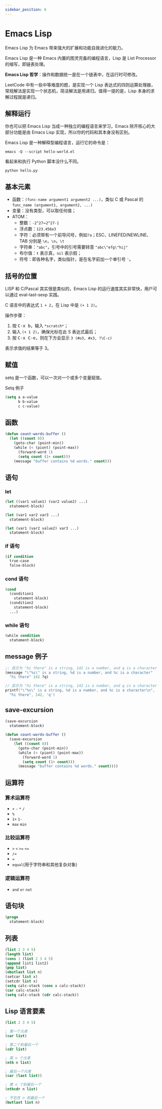 ```yaml
---
sidebar_position: 6
---
```


# Emacs Lisp

Emacs Lisp 为 Emacs 带来强大的扩展和功能自我进化的能力。

Emacs Lisp 是一种 Emacs 内置的图灵完备的编程语言，Lisp 是 List Processor 的缩写，即链表处理。

**Emacs Lisp 哲学**：操作和数据统一是在一个链表中，在运行时可修改。

LeetCode 中有一些中等难度的题，是实现一个 Lisp 表达式的四则运算处理器，常规解法是实现一个状态机，简洁解法是用递归。值得一提的是，Lisp 本身的求解过程就是递归。

## 解释运行

你也可以把 Emacs Lisp 当成一种独立的编程语言来学习，Emacs 除开核心的大部分功能是由 Emacs Lisp 实现，所以你的代码和其本身没有区别。

Emacs Lisp 是一种解释型编程语言，运行它的命令是：

```shell
emacs -Q --script hello-world.el
```

看起来和执行 Python 脚本没什么不同。 

```shell 
python hello.py
```

## 基本元素

  * 函数：`(func-name argument1 argument2 ...)`，类似 C 或 Pascal 的 `func_name (argument1, argument2, ...)`
  * 变量：没有类型，可以取任何值；
  * ATOM：
    * 整数：`-2^27`~`2^27-1`
    * 浮点数：`123.456e3`
    * 字符：必须带有一个前导问号，例如`?a`；ESC、LINEFED/NEWLINE、TAB 分别是 `\e`，`\n`，`\t`
    * 字符串：`"abc"`，引号中的引号需要转意 `"abc\"efg\"hij"`
    * 布尔值：`t` 表示真，`nil` 表示假；
    * 符号：即各种名字，类似指针，是在名字前加一个单引号 `'`。

## 括号的位置

LISP 和 C/Pascal 其实很是类似的，Emacs Lisp 的运行速度其实非常快，用户可以通过 eval-last-sexp 实践。

C 语言中的表达式 `1 + 2`，在 Lisp 中是 `(+ 1 2)`。

操作步骤：
1. 按 <kbd>C-x b</kbd>，输入 `*scratch*`；
2. 输入 `(+ 1 2)`，确保光标在此 S 表达式最后；
3. 按 <kbd>C-x C-e</kbd>，则在下方会显示 `3 (#o3, #x3, ?\C-c)`

表示求值的结果等于 3。

## 赋值

setq 是一个函数，可以一次对一个或多个变量赋值。

Setq 例子

```lisp
(setq a a-value
      b b-value
	  c c-value)
```

## 函数

```lisp
(defun count-words-buffer ()
  (let ((count 0))
    (goto-char (point-min))
	(while (< (piont) (point-max))
	  (forward-word 1)
	  (setq count (1+ count)))
	(message "buffer contains %d words." count)))
```
## 语句

### let

```lisp
(let ((var1 value1) (var2 value2) ...)
  statement-block)

(let (var1 var2 var3 ...)
  statement-block)

(let (var1 (var2 value2) var3 ...)
  statement-block)
```

### if 语句

```lisp
(if condition
  true-case
  false-block)
```

### cond 语句

```lisp
(cond
  (condition1
    statement-block)
  (condition2
    statement-block)
  ...)
```

### while 语句

```lisp
(while condition
  statement-block)
```

## message 例子

```lisp
;; 显示为 "hi there" is a string, 142 is a number, and q is a character
(message "\"%s\" is a string, %d is a number, and %c is a character" 
  "hi there" 142 ?q)
```

```c
// 显示为 "hi there" is a string, 142 is a number, and q is a character
printf("\"%s\" is a string, %d is a number, and %c is a character\n", 
  "hi there", 142, 'q')
```

## save-excursion

```lisp
(save-excursion 
  statement-block)
  
(defun count-words-buffer ()
  (save-excursion 
    (let ((count 0))
      (goto-char (point-min))
  	  (while (< (piont) (point-max))
	    (forward-word 1)
	    (setq count (1+ count)))
	  (message "buffer contains %d words." count))))
```

## 运算符

### 算术运算符
  * `+` `-` `*` `/` 
  * `%` 
  * `1+` `1-` 
  * `max` `min`

### 比较运算符
  * `>` `<` `>=` `<=` 
  * `/=`
  * `=` 
  * `equal`(用于字符串和其他复杂对象)

### 逻辑运算符
  * `and` `or` `not`
  
  
## 语句块

```lisp title="progn"
(progn
  statement-block)
```

## 列表

```lisp title="列表"
(list 2 3 4 5)
(length list)
(cons 1 (list 2 3 4 5)
(append list1 list2)
(pop list)
(nbutlast list n)
(setcar list x)
(setcdr list x)
(setq calc-stack (cons x calc-stack))
(car calc-stack)
(setq calc-stack (cdr calc-stack))
```

## Lisp 语言要素

```lisp
(list 2 3 4 5)

; 第一个元素
(car list)

; 第二个到最后一个
(cdr list)

; 第 n 个元素
(nth n list)

; 最后一个元素
(car (last list))

; 第 n 个到最后一个
(nthcdr n list)

; 不包含 n 到最后一个
(butlast list n)


```
